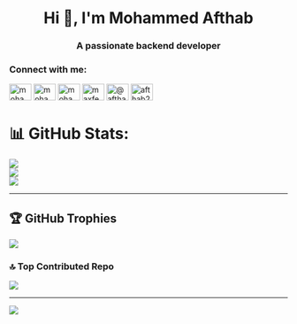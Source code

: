 <h1 align="center">Hi 👋, I'm Mohammed Afthab</h1>
<h3 align="center">A passionate backend developer</h3>
<html>
<body>
<h3 align="left">Connect with me:</h3>
<p align="left">
  <a href="https://dev.to/mohammedafthab18" target="blank"
    ><img
      align="center"
      src="https://raw.githubusercontent.com/rahuldkjain/github-profile-readme-generator/master/src/images/icons/Social/devto.svg"
      alt="mohammedafthab18"
      height="30"
      width="40"
  /></a>
  <a href="https://twitter.com/mohamme29683495" target="blank"
    ><img
      align="center"
      src="https://raw.githubusercontent.com/rahuldkjain/github-profile-readme-generator/master/src/images/icons/Social/twitter.svg"
      alt="mohamme29683495"
      height="30"
      width="40"
  /></a>
  <a href="https://linkedin.com/in/mohammed-afthab-4a8a72220/" target="blank"
    ><img
      align="center"
      src="https://raw.githubusercontent.com/rahuldkjain/github-profile-readme-generator/master/src/images/icons/Social/linked-in-alt.svg"
      alt="mohammed-afthab-4a8a72220/"
      height="30"
      width="40"
  /></a>
  <a href="https://instagram.com/maxfeels18" target="blank"
    ><img
      align="center"
      src="https://raw.githubusercontent.com/rahuldkjain/github-profile-readme-generator/master/src/images/icons/Social/instagram.svg"
      alt="maxfeels18"
      height="30"
      width="40"
  /></a>
  <a href="https://medium.com/@afthab2282" target="blank"
    ><img
      align="center"
      src="https://raw.githubusercontent.com/rahuldkjain/github-profile-readme-generator/master/src/images/icons/Social/medium.svg"
      alt="@afthab2282"
      height="30"
      width="40"
  /></a>
  <a href="https://www.codechef.com/users/afthab2282" target="blank"
    ><img
      align="center"
      src="https://cdn.jsdelivr.net/npm/simple-icons@3.1.0/icons/codechef.svg"
      alt="afthab2282"
      height="30"
      width="40"
  /></a>
</p>
</p>
</body>
</html>

# 📊 GitHub Stats:
![](https://github-readme-stats.vercel.app/api?username=MohammedAfthab18&theme=dark&hide_border=true&include_all_commits=true&count_private=false)<br/>
![](https://github-readme-streak-stats.herokuapp.com/?user=MohammedAfthab18&theme=dark&hide_border=true)<br/>
![](https://github-readme-stats.vercel.app/api/top-langs/?username=MohammedAfthab18&theme=dark&hide_border=true&include_all_commits=true&count_private=false&layout=compact)

---

<!-- Proudly created with GPRM ( https://gprm.itsvg.in ) -->

## 🏆 GitHub Trophies
![](https://github-profile-trophy.vercel.app/?username=MohammedAfthab18&theme=dracula&no-frame=false&no-bg=false&margin-w=4)

### 🔝 Top Contributed Repo
![](https://github-contributor-stats.vercel.app/api?username=MohammedAfthab18&limit=5&theme=dark&combine_all_yearly_contributions=true)

---
<a href="https://visitcount.itsvg.in">
  <img src="https://visitcount.itsvg.in/api?id=MohammedAfthab18&icon=0&color=0)](https://visitcount.itsvg.in"/>
</a>
<!-- Proudly created with GPRM ( https://gprm.itsvg.in ) -->
